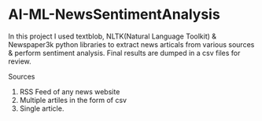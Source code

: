 # AI-ML-NewsSentimentAnalysis

In this project I used textblob, NLTK(Natural Language Toolkit) & Newspaper3k python libraries to extract news articals from various sources & perform sentiment analysis. Final results are dumped in a csv files for review.

Sources 
1) RSS Feed of any news website
2) Multiple artiles in the form of csv
3) Single article.
